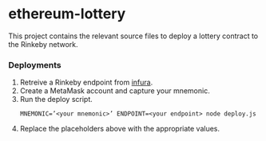# ethereum-lottery

This project contains the relevant source files to deploy a lottery contract to the Rinkeby network.

### Deployments

1. Retreive a Rinkeby endpoint from [infura][infura_url].
1. Create a MetaMask account and capture your mnemonic.
1. Run the deploy script.
   ```
   MNEMONIC=’<your mnemonic>’ ENDPOINT=<your endpoint> node deploy.js
   ```
1. Replace the placeholders above with the appropriate values.

[infura_url]: https://infura.io/